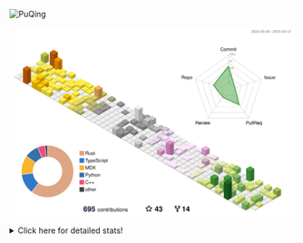 ![PuQing](https://user-images.githubusercontent.com/27223114/171565019-9a56fae6-b08b-421f-99db-7e830da42371.png)

![](./profile-3d-contrib/profile-season-animate.svg)

<details>
<summary>Click here for detailed stats!</summary>

<!--START_SECTION:waka-->
![Lines of code](https://img.shields.io/badge/From%20Hello%20World%20I%27ve%20Written-2.6%20million%20lines%20of%20code-blue)

**🐱 My GitHub Data** 

> 📦 454.4 kB Used in GitHub's Storage 
 > 
> 🏆 441 Contributions in the Year 2025
 > 
> 🚫 Not Opted to Hire
 > 
> 📜 35 Public Repositories 
 > 
> 🔑 34 Private Repositories 
 > 
**I'm an Early 🐤** 

```text
🌞 Morning                944 commits         ██░░░░░░░░░░░░░░░░░░░░░░░   09.24 % 
🌆 Daytime                4411 commits        ███████████░░░░░░░░░░░░░░   43.20 % 
🌃 Evening                2676 commits        ███████░░░░░░░░░░░░░░░░░░   26.21 % 
🌙 Night                  2180 commits        █████░░░░░░░░░░░░░░░░░░░░   21.35 % 
```


📊 **This Week I Spent My Time On** 

```text
💬 Programming Languages: 
Swift                    8 hrs 48 mins       ██████████░░░░░░░░░░░░░░░   41.72 % 
Rust                     3 hrs 59 mins       █████░░░░░░░░░░░░░░░░░░░░   18.90 % 
Python                   3 hrs 16 mins       ████░░░░░░░░░░░░░░░░░░░░░   15.56 % 
C++                      2 hrs 33 mins       ███░░░░░░░░░░░░░░░░░░░░░░   12.14 % 
JSON                     44 mins             █░░░░░░░░░░░░░░░░░░░░░░░░   03.49 % 

🔥 Editors: 
VS Code                  21 hrs 5 mins       █████████████████████████   100.00 % 

💻 Operating System: 
Mac                      9 hrs 28 mins       ███████████░░░░░░░░░░░░░░   44.93 % 
WSL                      6 hrs 33 mins       ████████░░░░░░░░░░░░░░░░░   31.08 % 
Linux                    5 hrs 3 mins        ██████░░░░░░░░░░░░░░░░░░░   23.99 % 
```


<!--END_SECTION:waka-->
</details>
